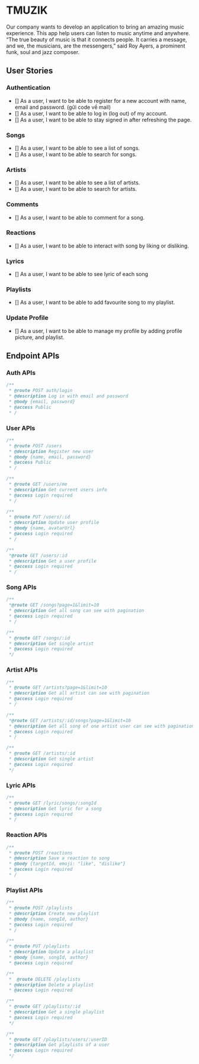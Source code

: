 # TMUZIK

Our company wants to develop an application to bring an amazing music experience. This app help users can listen to music anytime and anywhere. “The true beauty of music is that it connects people. It carries a message, and we, the musicians, are the messengers,” said Roy Ayers, a prominent funk, soul and jazz composer.

## User Stories

### Authentication

- [] As a user, I want to be able to register for a new account with name, email and password. (gửi code về mail)
- [] As a user, I want to be able to log in (log out) of my account.
- [] As a user, I want to be able to stay signed in after refreshing the page.

### Songs

- [] As a user, I want to be able to see a list of songs.
- [] As a user, I want to be able to search for songs.

### Artists

- [] As a user, I want to be able to see a list of artists.
- [] As a user, I want to be able to search for artists.

### Comments

- [] As a user, I want to be able to comment for a song.

### Reactions

- [] As a user, I want to be able to interact with song by liking or disliking.

### Lyrics

- [] As a user, I want to be able to see lyric of each song

### Playlists

- [] As a user, I want to be able to add favourite song to my playlist.

### Update Profile

- [] As a user, I want to be able to manage my profile by adding profile picture, and playlist.

## Endpoint APIs

### Auth APIs

```javascript
/**
 * @route POST auth/login
 * @description Log in with email and password
 * @body {email, password}
 * @access Public
 * /
```

### User APIs

```javascript
/**
 * @route POST /users
 * @description Register new user
 * @body {name, email, password}
 * @access Public
 * /
```

```javascript
/**
 * @route GET /users/me
 * @description Get current users info
 * @access Login required
 * /
```

```javascript
/**
 * @route PUT /users/:id
 * @description Update user profile
 * @body {name, avatarUrl}
 * @access Login required
 * /
```

```javascript
/**
 *@route GET /users/:id
 * @description Get a user profile
 * @access Login required
 * /
```

### Song APIs

```javascript
/**
 *@route GET /songs?page=1&limit=10
 * @description Get all song can see with pagination
 * @access Login required
 * /
```

```javascript
/**
 * @route GET /songs/:id
 * @description Get single artist
 * @access Login required
 */
```

### Artist APIs

```javascript
/**
 * @route GET /artists?page=1&limit=10
 * @description Get all artist can see with pagination
 * @access Login required
 * /
```

```javascript
/**
 *@route GET /artists/:id/songs?page=1&limit=10
 * @description Get all song of one artist user can see with pagination
 * @access Login required
 * /
```

```javascript
/**
 * @route GET /artists/:id
 * @description Get single artist
 * @access Login required
 */
```

### Lyric APIs

```javascript
/**
 * @route GET /lyric/songs/:songId
 * @description Get lyric for a song
 * @access Login required
 * /
```

### Reaction APIs

```javascript
/**
 * @route POST /reactions
 * @description Save a reaction to song
 * @body {targetId, emoji: "like", "dislike"}
 * @access Login required
 * /
```

### Playlist APIs

```javascript
/**
 * @route POST /playlists
 * @description Create new playlist
 * @body {name, songId, author}
 * @access Login required
 * /
```

```javascript
/**
 * @route PUT /playlists
 * @description Update a playlist
 * @body {name, songId, author}
 * @access Login required
```

```javascript
/**
 *  @route DELETE /playlists
 * @description Delete a playlist
 * @access Login required
```

```javascript
/**
 * @route GET /playlists/:id
 * @description Get a single playlist
 * @access Login required
 */
```

```javascript
/**
 * @route GET /playlists/users/:userID
 * @description Get playlists of a user
 * @access Login required
 */
```
